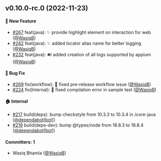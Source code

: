 
## v0.10.0-rc.0 (2022-11-23)

#### :rocket: New Feature
* [#267](https://github.com/BoykaFramework/boyka-framework/pull/267) feat(java): :sparkles: provide highlight element on interaction for web ([@WasiqB](https://github.com/WasiqB))
* [#242](https://github.com/BoykaFramework/boyka-framework/pull/242) feat(java): :sparkles: added locator alias name for better logging ([@WasiqB](https://github.com/WasiqB))
* [#232](https://github.com/BoykaFramework/boyka-framework/pull/232) feat(java): :loud_sound: added creation of all logs supported by appium ([@WasiqB](https://github.com/WasiqB))

#### :bug: Bug Fix
* [#269](https://github.com/BoykaFramework/boyka-framework/pull/269) fix(workflow): :bug: fixed pre-release workflow issue ([@WasiqB](https://github.com/WasiqB))
* [#224](https://github.com/BoykaFramework/boyka-framework/pull/224) fix(Internal): :bug: fixed compilation error in sample test ([@WasiqB](https://github.com/WasiqB))

#### :house: Internal
* [#217](https://github.com/BoykaFramework/boyka-framework/pull/217) build(deps): bump checkstyle from 10.3.3 to 10.3.4 in /core-java ([@dependabot[bot]](https://github.com/apps/dependabot))
* [#219](https://github.com/BoykaFramework/boyka-framework/pull/219) build(deps-dev): bump @types/node from 18.8.3 to 18.8.4 ([@dependabot[bot]](https://github.com/apps/dependabot))

#### Committers: 1
- Wasiq Bhamla ([@WasiqB](https://github.com/WasiqB))
